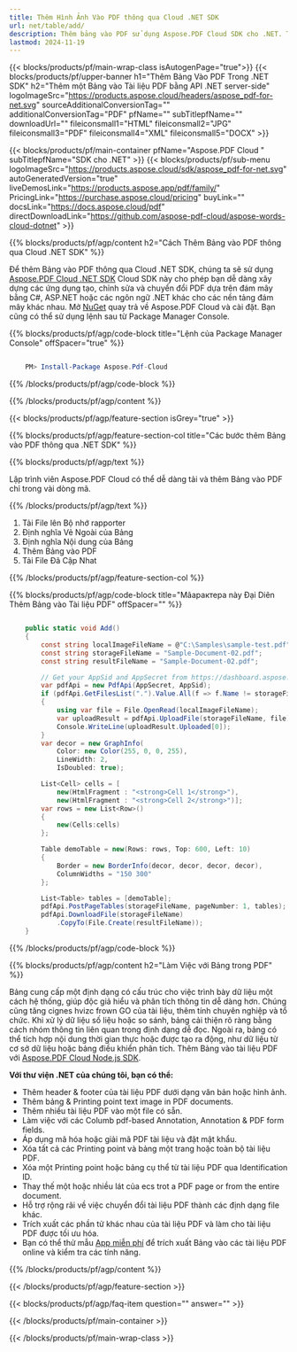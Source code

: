 ```yaml
---
title: Thêm Hình Ảnh Vào PDF thông qua Cloud .NET SDK
url: net/table/add/
description: Thêm bảng vào PDF sử dụng Aspose.PDF Cloud SDK cho .NET. Tạo mối quan hệ có cấu trúc trong tài liệu một cách động.
lastmod: 2024-11-19
---
```


{{< blocks/products/pf/main-wrap-class isAutogenPage="true">}}
{{< blocks/products/pf/upper-banner h1="Thêm Bảng Vào PDF Trong .NET SDK" h2="Thêm một Bảng vào Tài liệu PDF bằng API .NET server-side" logoImageSrc="https://products.aspose.cloud/headers/aspose_pdf-for-net.svg" sourceAdditionalConversionTag="" additionalConversionTag="PDF" pfName="" subTitlepfName="" downloadUrl="" fileiconsmall1="HTML" fileiconsmall2="JPG" fileiconsmall3="PDF" fileiconsmall4="XML" fileiconsmall5="DOCX" >}}

{{< blocks/products/pf/main-container pfName="Aspose.PDF Cloud " subTitlepfName="SDK cho .NET" >}}
{{< blocks/products/pf/sub-menu logoImageSrc="https://products.aspose.cloud/sdk/aspose_pdf-for-net.svg"
autoGeneratedVersion="true"
liveDemosLink="https://products.aspose.app/pdf/family/" PricingLink="https://purchase.aspose.cloud/pricing" buyLink="" docsLink="https://docs.aspose.cloud/pdf"  directDownloadLink="https://github.com/aspose-pdf-cloud/aspose-words-cloud-dotnet" >}}

{{% blocks/products/pf/agp/content h2="Cách Thêm Bảng vào PDF thông qua Cloud .NET SDK" %}}

Để thêm Bảng vào PDF thông qua Cloud .NET SDK, chúng ta sẽ sử dụng
[Aspose.PDF Cloud .NET SDK](https://products.aspose.cloud/pdf/net/)
Cloud SDK này cho phép bạn dễ dàng xây dựng các ứng dụng tạo, chỉnh sửa và chuyển đổi PDF dựa trên đám mây bằng C#, ASP.NET hoặc các ngôn ngữ .NET khác cho các nền tảng đám mây khác nhau. Mở
[NuGet](https://www.nuget.org/packages/Aspose.Pdf-Cloud)
 quay trả về
Aspose.PDF Cloud
 và cài đặt. Bạn cũng có thể sử dụng lệnh sau từ Package Manager Console.

{{% blocks/products/pf/agp/code-block title="Lệnh của Package Manager Console" offSpacer="true" %}}

```powershell

    PM> Install-Package Aspose.Pdf-Cloud

```

{{% /blocks/products/pf/agp/code-block %}}

{{% /blocks/products/pf/agp/content %}}

{{< blocks/products/pf/agp/feature-section isGrey="true" >}}

{{% blocks/products/pf/agp/feature-section-col title="Các bước thêm Bảng vào PDF thông qua .NET SDK" %}}

{{% blocks/products/pf/agp/text %}}

Lập trình viên Aspose.PDF Cloud có thể dễ dàng tải và thêm Bảng vào PDF chỉ trong vài dòng mã.

{{% /blocks/products/pf/agp/text %}}

1. Tải File lên Bộ nhớ rapporter
1. Định nghĩa Vẻ Ngoài của Bảng
1. Định nghĩa Nội dung của Bảng
1. Thêm Bảng vào PDF
1. Tải File Đã Cập Nhat

{{% /blocks/products/pf/agp/feature-section-col %}}

{{% blocks/products/pf/agp/code-block title="Mãарактера này Đại Diên Thêm Bảng vào Tài liệu PDF" offSpacer="" %}}

```cs

    public static void Add()
    {
        const string localImageFileName = @"C:\Samples\sample-test.pdf";
        const string storageFileName = "Sample-Document-02.pdf";
        const string resultFileName = "Sample-Document-02.pdf";

        // Get your AppSid and AppSecret from https://dashboard.aspose.cloud (free registration required).
        var pdfApi = new PdfApi(AppSecret, AppSid);
        if (pdfApi.GetFilesList(".").Value.All(f => f.Name != storageFileName))
        {
            using var file = File.OpenRead(localImageFileName);
            var uploadResult = pdfApi.UploadFile(storageFileName, file);
            Console.WriteLine(uploadResult.Uploaded[0]);
        }
        var decor = new GraphInfo(
            Color: new Color(255, 0, 0, 255),
            LineWidth: 2,
            IsDoubled: true);

        List<Cell> cells = [
            new(HtmlFragment : "<strong>Cell 1</strong>"),
            new(HtmlFragment : "<strong>Cell 2</strong>")];
        var rows = new List<Row>()
        {
            new(Cells:cells)
        };

        Table demoTable = new(Rows: rows, Top: 600, Left: 10)
        {
            Border = new BorderInfo(decor, decor, decor, decor),
            ColumnWidths = "150 300"
        };

        List<Table> tables = [demoTable];
        pdfApi.PostPageTables(storageFileName, pageNumber: 1, tables);
        pdfApi.DownloadFile(storageFileName)
            .CopyTo(File.Create(resultFileName));
    }
```

{{% /blocks/products/pf/agp/code-block %}}

{{% blocks/products/pf/agp/content h2="Làm Việc với Bảng trong PDF" %}}

Bảng cung cấp một định dạng có cấu trúc cho việc trình bày dữ liệu một cách hệ thống, giúp độc giả hiểu và phân tích thông tin dễ dàng hơn. Chúng cũng tăng cignes hvizc frown GO của tài liệu, thêm tính chuyên nghiệp và tổ chức. Khi xử lý dữ liệu số liệu hoặc so sánh, bảng cải thiện rõ ràng bằng cách nhóm thông tin liên quan trong định dạng dễ đọc. Ngoài ra, bảng có thể tích hợp nội dung thời gian thực hoặc được tạo ra động, như dữ liệu từ cơ sở dữ liệu hoặc bảng điều khiển phân tích.
Thêm Bảng vào tài liệu PDF với [Aspose.PDF Cloud Node.js SDK](https://products.aspose.cloud/pdf/net/).

**Với thư viện .NET của chúng tôi, bạn có thể:**

+ Thêm header & footer của tài liệu PDF dưới dạng văn bản hoặc hình ảnh.
+ Thêm bảng & Printing point text image in PDF documents.
+ Thêm nhiều tài liệu PDF vào một file có sẵn.
+ Làm việc với các Columb pdf-based Annotation, Annotation & PDF form fields.
+ Áp dụng mã hóa hoặc giải mã PDF tài liệu và đặt mật khẩu.
+ Xóa tất cả các Printing point và bảng một trang hoặc toàn bộ tài liệu PDF.
+ Xóa một Printing point hoặc bảng cụ thể từ tài liệu PDF qua Identification ID.
+ Thay thế một hoặc nhiều lát của ecs trot a PDF page or from the entire document.
+ Hỗ trợ rộng rãi về việc chuyển đổi tài liệu PDF thành các định dạng file khác.
+ Trích xuất các phần tử khác nhau của tài liệu PDF và làm cho tài liệu PDF được tối ưu hóa.
+ Bạn có thể thử mẫu [App miễn phí](https://products.aspose.app/pdf/table-extraction) để trích xuất Bảng vào các tài liệu PDF online và kiểm tra các tính năng.

{{% /blocks/products/pf/agp/content %}}

{{< /blocks/products/pf/agp/feature-section >}}

{{< blocks/products/pf/agp/faq-item question="" answer="" >}}

{{< /blocks/products/pf/main-container >}}

{{< /blocks/products/pf/main-wrap-class >}}

